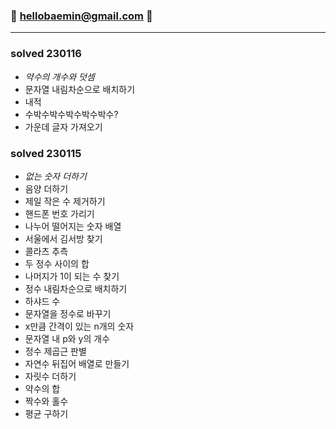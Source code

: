 ### 🙌 hellobaemin@gmail.com 🙌
---
### solved 230116
* *약수의 개수와 덧셈* 
* 문자열 내림차순으로 배치하기
* 내적
* 수박수박수박수박수박수?
* 가운데 글자 가져오기

### solved 230115
* *없는 숫자 더하기* 
* 음양 더하기
* 제일 작은 수 제거하기
* 핸드폰 번호 가리기
* 나누어 떨어지는 숫자 배열
* 서울에서 김서방 찾기
* 콜라츠 추측
* 두 정수 사이의 합
* 나머지가 1이 되는 수 찾기
* 정수 내림차순으로 배치하기
* 하샤드 수
* 문자열을 정수로 바꾸기
* x만큼 간격이 있는 n개의 숫자
* 문자열 내 p와 y의 개수
* 정수 제곱근 판별
* 자연수 뒤집어 배열로 만들기
* 자릿수 더하기
* 약수의 합
* 짝수와 홀수
* 평균 구하기